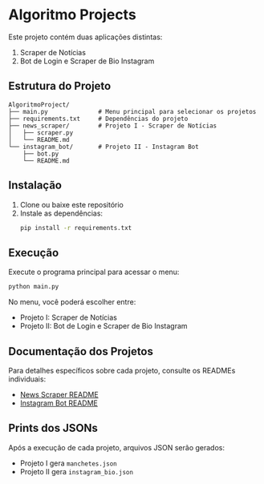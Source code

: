 # Algoritmo Projects

Este projeto contém duas aplicações distintas:
1. Scraper de Notícias
2. Bot de Login e Scraper de Bio Instagram

## Estrutura do Projeto
```
AlgoritmoProject/
├── main.py              # Menu principal para selecionar os projetos
├── requirements.txt     # Dependências do projeto
├── news_scraper/        # Projeto I - Scraper de Notícias
│   ├── scraper.py
│   └── README.md
└── instagram_bot/       # Projeto II - Instagram Bot
    ├── bot.py
    └── README.md
```

## Instalação

1. Clone ou baixe este repositório
2. Instale as dependências:
   ```bash
   pip install -r requirements.txt
   ```

## Execução

Execute o programa principal para acessar o menu:
```bash
python main.py
```

No menu, você poderá escolher entre:
- Projeto I: Scraper de Notícias
- Projeto II: Bot de Login e Scraper de Bio Instagram

## Documentação dos Projetos

Para detalhes específicos sobre cada projeto, consulte os READMEs individuais:
- [News Scraper README](./news_scraper/README.md)
- [Instagram Bot README](./instagram_bot/README.md)

## Prints dos JSONs

Após a execução de cada projeto, arquivos JSON serão gerados:
- Projeto I gera `manchetes.json`
- Projeto II gera `instagram_bio.json`